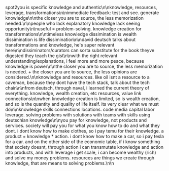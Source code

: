 spot2you is specific knowledge and authentic\n\nknowledge, resources, leverage, transformations\n\nimmediate feedback: test and see. generate knowledge\n\nthe closer you are to source, the less memorization needed.\n\npeople who lack explanatory knowledge lack seeing opportunity\n\nuseful = problem-solving. knowledge creation for transformations\n\ntimeless knowledge dissimination is wealth dissimination is life dissimination\n\ndavid deutsch talks about transformations and knowledge, he's super relevant here\n\ndissiminators/curators can sorta substitute for the book theyve digested they teach the gist\n\nwith the right relevant understanding/explanations, i feel more and more peace, because knowledge is power\n\nthe closer you are to source, the less memorization is needed. + the closer you are to source, the less opinions are considered.\n\nknowledge and resources. like oil isnt a resource to a caveman, because they dont have the tech stack, talk about the tech chain\n\nfrom deutsch, through naval, i learned the current theory of everything. knowledge, wealth creation, etc resources, value link connections\n\nwhen knowledge creation is limited, so is wealth creation, and so is the quantity and quality of life itself. its very clear what we must do\n\nknowledge skills connections locations. code media capital labor leverage. solving problems with solutions with teams with skills using deutschian knowledge\n\nyou pay for knowledge, not products and services. society will pay you for what you know how to do and what they dont. i dont know how to make clothes, so i pay temu for their knowledge. a product = knowledge * action. i dont know how to make a car, so i pay tesla for a car. and on the other side of the economic table, if i know something that society doesnt, through action i can transmutate knowledge and action into products, and with leverage i get scale, i can become wealthy (rich) and solve my money problems. resources are things we create through knowledge, that are means to solving problems.\n\n
